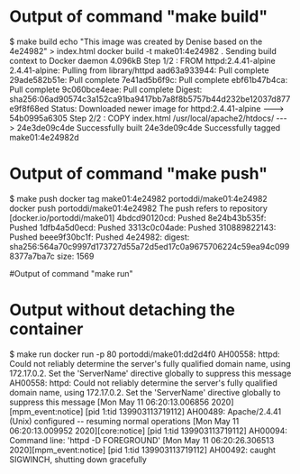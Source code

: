 # Output of command "make build"

\$ make build
echo "This image was created by Denise based on the 4e24982" > index.html
docker build -t make01:4e24982 .
Sending build context to Docker daemon 4.096kB
Step 1/2 : FROM httpd:2.4.41-alpine
2.4.41-alpine: Pulling from library/httpd
aad63a933944: Pull complete
29ade582b51e: Pull complete
7e41ad5b6f9c: Pull complete
ebf61b47b4ca: Pull complete
9c060bce4eae: Pull complete
Digest: sha256:06ad90574c3a152ca91ba9417bb7a8f8b5757b44d232be12037d877e9f8f68ed
Status: Downloaded newer image for httpd:2.4.41-alpine
---> 54b0995a6305
Step 2/2 : COPY index.html /usr/local/apache2/htdocs/
---> 24e3de09c4de
Successfully built 24e3de09c4de
Successfully tagged make01:4e24982d

# Output of command "make push"

\$ make push
docker tag make01:4e24982 portoddi/make01:4e24982
docker push portoddi/make01:4e24982
The push refers to repository [docker.io/portoddi/make01]
4bdcd90120cd: Pushed
8e24b43b535f: Pushed
1dfb4a5d0ecd: Pushed
3313c0c04ade: Pushed
310889822143: Pushed
beee9f30bc1f: Pushed
4e24982: digest: sha256:564a70c9997d173727d55a72d5ed17c0a9675706224c59ea94c0998377a7ba7c size: 1569

#Output of command "make run"

<!-- \$ make run
docker run -p 80 -d portoddi/make01:4e24982
203202a88413f720660dc4034717660a5919386b980f5ae307bc88e061c6887b -->

# Output without detaching the container

\$ make run
docker run -p 80 portoddi/make01:dd2d4f0
AH00558: httpd: Could not reliably determine the server's fully qualified domain name, using 172.17.0.2. Set the 'ServerName' directive globally to suppress this message
AH00558: httpd: Could not reliably determine the server's fully qualified domain name, using 172.17.0.2. Set the 'ServerName' directive globally to suppress this message
[Mon May 11 06:20:13.006856 2020][mpm_event:notice] [pid 1:tid 139903113719112] AH00489: Apache/2.4.41 (Unix) configured -- resuming normal operations
[Mon May 11 06:20:13.009952 2020][core:notice] [pid 1:tid 139903113719112] AH00094: Command line: 'httpd -D FOREGROUND'
[Mon May 11 06:20:26.306513 2020][mpm_event:notice] [pid 1:tid 139903113719112] AH00492: caught SIGWINCH, shutting down gracefully
